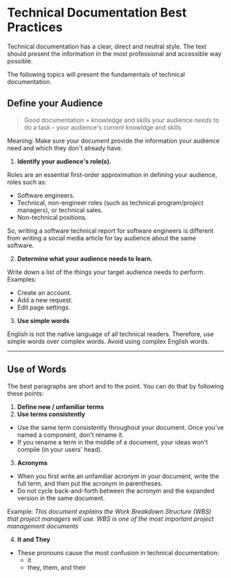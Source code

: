 # Technical Documentation Best Practices

Technical documentation has a clear, direct and neutral style. The text should present the information in the most professional and accessible way possible.

The following topics will present the fundamentals of technical documentation.

## Define your Audience

> Good documentation = knowledge and skills your audience *needs* to do a task **-** your audience's *current* knowldge and skills

Meaning: Make sure your document provide the information your audience need and which they don't already have.

1. **Identify your audience's role(s).**

Roles are an essential first-order approximation in defining your audience, roles such as:
- Software engineers.
- Technical, non-engineer roles (such as technical program/project managers), or technical sales.
- Non-technical positions.

So, writing a software technical report for software engineers is different from writing a social media article for lay audience about the same software.


2. **Determine what your audience needs to learn.**

Write down a list of the things your target audience needs to perform. Examples:
- Create an account.
- Add a new request.
- Edit page settings.


3. **Use simple words**

English is not the native language of all technical readers. Therefore, use simple words over complex words. Avoid using complex English words.

---------------------------------------------------------------------------------------------------

## Use of Words
The best paragraphs are short and to the point. You can do that by following these points:

1. **Define new / unfamiliar terms**
2. **Use terms consistently**
  - Use the same term consistently throughout your document. Once you've named a component, don't rename it.
  - If you rename a term in the middle of a document, your ideas won't compile (in your users' head).

3. **Acronyms**
  - When you first write an unfamiliar acronym in your document, write the full term, and then put the acronym in parentheses. 
  - Do not cycle back-and-forth between the acronym and the expanded version in the same document.

Example: *This document explains the Work Breakdown Structure (WBS) that project managers will use. WBS is one of the most important project management documents*

4. **It and They**
- These pronouns cause the most confusion in technical documentation:
    - it
    - they, them, and their



